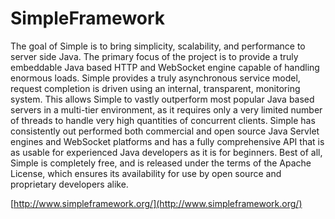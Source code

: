 SimpleFramework
===============

The goal of Simple is to bring simplicity, scalability, and performance to server side Java. 
The primary focus of the project is to provide a truly embeddable
Java based HTTP and WebSocket engine capable of handling enormous loads. Simple provides
a truly asynchronous service model, request completion is driven using an 
internal, transparent, monitoring system. This allows Simple to
vastly outperform most popular Java based servers in a multi-tier environment,
as it requires only a very limited number of threads to handle very high 
quantities of concurrent clients. Simple has consistently out performed both commercial
and open source Java Servlet engines and WebSocket platforms and has a fully comprehensive API that is
as usable for experienced Java developers as it is for beginners. Best of all,
Simple is completely free, and is released under the terms of the Apache
License, which ensures its availability for use by open
source and proprietary developers alike.

[http://www.simpleframework.org/](http://www.simpleframework.org/)

